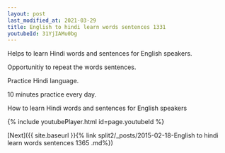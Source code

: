 ```yaml
---
layout: post
last_modified_at: 2021-03-29
title: English to hindi learn words sentences 1331 
youtubeId: 31YjIAMu0bg
---
```

 
 
Helps to learn Hindi words and sentences for English speakers.

Opportunitiy to repeat the words sentences. 

Practice Hindi language. 
 
10 minutes practice every day. 
 
How to learn Hindi words and sentences for English speakers 
 
{% include youtubePlayer.html id=page.youtubeId %}
 
 
[Next]({{ site.baseurl }}{% link  split2/_posts/2015-02-18-English to hindi learn words sentences 1365 .md%})
 

